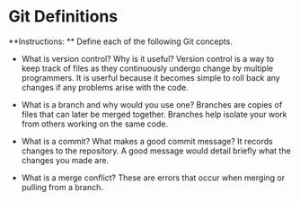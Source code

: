 # Git Definitions

**Instructions: ** Define each of the following Git concepts.

* What is version control?  Why is it useful?
Version control is a way to keep track of files as they continuously undergo change by multiple programmers. It is userful because it becomes simple to roll back any changes if any problems arise with the code. 

* What is a branch and why would you use one?
Branches are copies of files that can later be merged together. Branches help isolate your work from others working on the same code. 

* What is a commit? What makes a good commit message?
It records changes to the repository. A good message would detail briefly what the changes you made are. 

* What is a merge conflict?
These are errors that occur when merging or pulling from a branch. 